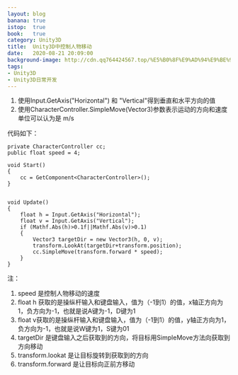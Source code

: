 ```yaml
---
layout: blog
banana: true
istop:	true
book:	true
category: Unity3D
title:  Unity3D中控制人物移动
date:   2020-08-21 20:09:00
background-image: http://cdn.qq764424567.top/%E5%B0%8F%E9%AD%94%E9%BE%992.gif
tags:
- Unity3D
- Unity3D日常开发
---
```



1. 使用Input.GetAxis("Horizontal") 和 "Vertical"得到垂直和水平方向的值
2. 使用CharacterController.SimpleMove(Vector3)参数表示运动的方向和速度 单位可以认为是 m/s


代码如下：
 

	private CharacterController cc;
    public float speed = 4;
    
    void Start()
    {
        cc = GetComponent<CharacterController>();
    }

    
    void Update()
    {
        float h = Input.GetAxis("Horizontal");
        float v = Input.GetAxis("Vertical");
        if (Mathf.Abs(h)>0.1f||Mathf.Abs(v)>0.1)
        {
            Vector3 targetDir = new Vector3(h, 0, v);
            transform.LookAt(targetDir+transform.position);
            cc.SimpleMove(transform.forward * speed);
        }  
    }

注：

 1. speed 是控制人物移动的速度
 2. float h 获取的是操纵杆输入和键盘输入，值为（-1到1）的值，x轴正方向为1，负方向为-1，也就是说A键为-1，D键为1
 3. float v获取的是操纵杆输入和键盘输入，值为（-1到1）的值，y轴正方向为1，负方向为-1，也就是说W键为1，S键为01
 4. targetDir 是键盘输入之后获取到的方向，将目标用SimpleMove方法向获取到方向移动
 5. transform.lookat 是让目标旋转到获取到的方向
 6. transform.forward 是让目标向正前方移动
